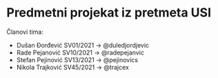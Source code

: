 # Predmetni projekat iz pretmeta USI

Članovi tima:                   
* Dušan Đorđević SV01/2021 -> @duledjordjevic
* Rade Pejanović SV10/2021 -> @radepejanvic
* Stefan Pejinović SV13/2021 -> @pejinovics
* Nikola Trajković SV45/2021 -> @trajcex
